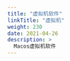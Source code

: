 ```yaml
---
title: "虚拟机软件"
linkTitle: "虚拟机"
weight: 230
date: 2021-04-26
description: >
  Macos虚拟机软件
---
```




